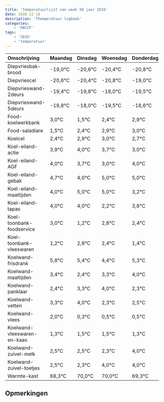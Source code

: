 ```yaml
---
title: 'Temperatuurlijst van week 50 jaar 2016'
date: 2016-12-18
description: 'Themperatuur logboek'
categories:
    - 'HACCP'
tags:
    - '2016'
    - 'temperatuur'
---
```

|Omschrijving|Maandag|Dinsdag|Woensdag|Donderdag|Vrijdag|Zaterdag|Zondag|
|:---|:---|:---|:---|:---|:---|:---|:---|
|Diepvriesbak-brood|-19,0°C|-20,6°C|-20,4°C|-20,8°C|-19,0°C|-20,5°C|-19,6°C|
|Diepvriescel|-20,6°C|-20,4°C|-20,8°C|-19,0°C|-20,5°C|-19,6°C|-19,1°C|
|Diepvrieswand-2deurs|-19,4°C|-19,8°C|-18,0°C|-19,5°C|-18,6°C|-18,1°C|-18,0°C|
|Diepvrieswand-5deurs|-19,8°C|-18,0°C|-19,5°C|-18,6°C|-18,1°C|-18,0°C|-18,3°C|
|Food-koelwerkbank|3,0°C|1,5°C|2,4°C|2,9°C|3,0°C|2,7°C|2,0°C|
|Food-saladiare|1,5°C|2,4°C|2,9°C|3,0°C|2,7°C|2,0°C|3,0°C|
|Koelcel|2,4°C|2,9°C|3,0°C|2,7°C|2,0°C|3,0°C|3,0°C|
|Koel-eiland-actie|3,9°C|4,0°C|3,7°C|3,0°C|4,0°C|4,0°C|2,2°C|
|Koel-eiland-AGF|4,0°C|3,7°C|3,0°C|4,0°C|4,0°C|2,2°C|3,8°C|
|Koel-eiland-gebak|4,7°C|4,0°C|5,0°C|5,0°C|3,2°C|4,8°C|4,4°C|
|Koel-eiland-maaltijden|4,0°C|5,0°C|5,0°C|3,2°C|4,8°C|4,4°C|3,4°C|
|Koel-eiland-tapas|4,0°C|4,0°C|2,2°C|3,8°C|3,4°C|2,4°C|3,3°C|
|Koel-toonbank-foodservice|3,0°C|1,2°C|2,8°C|2,4°C|1,4°C|2,3°C|3,0°C|
|Koel-toonbank-vleeswaren|1,2°C|2,8°C|2,4°C|1,4°C|2,3°C|3,0°C|1,3°C|
|Koelwand-frisdrank|5,8°C|5,4°C|4,4°C|5,3°C|6,0°C|4,3°C|4,5°C|
|Koelwand-maaltijden|3,4°C|2,4°C|3,3°C|4,0°C|2,3°C|2,5°C|2,5°C|
|Koelwand-panklaar|2,4°C|3,3°C|4,0°C|2,3°C|2,5°C|2,5°C|2,3°C|
|Koelwand-vetten|3,3°C|4,0°C|2,3°C|2,5°C|2,5°C|2,3°C|4,0°C|
|Koelwand-vlees|2,0°C|0,3°C|0,5°C|0,5°C|0,3°C|2,0°C|2,0°C|
|Koelwand-vleeswaren-en-kaas|1,3°C|1,5°C|1,5°C|1,3°C|3,0°C|3,0°C|2,3°C|
|Koelwand-zuivel-melk|2,5°C|2,5°C|2,3°C|4,0°C|4,0°C|3,3°C|2,4°C|
|Koelwand-zuivel-toetjes|2,5°C|2,3°C|4,0°C|4,0°C|3,3°C|2,4°C|3,4°C|
|Warmte-kast|68,3°C|70,0°C|70,0°C|69,3°C|68,4°C|69,4°C|68,1°C|

## Opmerkingen


